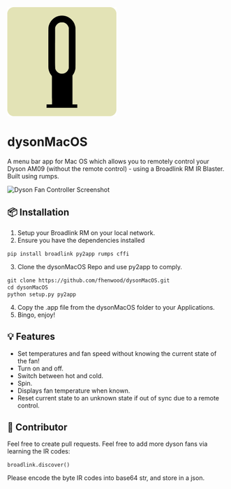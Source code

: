 <img alt="dysonMacOS Logo" src="https://github.com/fhenwood/dysonMacOS/blob/main/data/app_icon.png" width="250" />

# dysonMacOS
A menu bar app for Mac OS which allows you to remotely control your Dyson AM09 (without the remote control) - using a Broadlink RM IR Blaster. Built using rumps.

<img width="250" alt="Dyson Fan Controller Screenshot" src="https://user-images.githubusercontent.com/52894937/165625848-f0a3f744-8ea9-4f0d-a06a-5c163130469f.png">

## 📦 Installation
1. Setup your Broadlink RM on your local network.
2. Ensure you have the dependencies installed
```
pip install broadlink py2app rumps cffi
```
3. Clone the dysonMacOS Repo and use py2app to comply.
```
git clone https://github.com/fhenwood/dysonMacOS.git
cd dysonMacOS
python setup.py py2app
```
4. Copy the .app file from the dysonMacOS folder to your Applications.
5. Bingo, enjoy!

## 💡 Features
- Set temperatures and fan speed without knowing the current state of the fan!
- Turn on and off.
- Switch between hot and cold.
- Spin.
- Displays fan temperature when known.
- Reset current state to an unknown state if out of sync due to a remote control.

## 🔨 Contributor 
Feel free to create pull requests. Feel free to add more dyson fans via learning the IR codes:
```
broadlink.discover()
```
Please encode the byte IR codes into base64 str, and store in a json.
